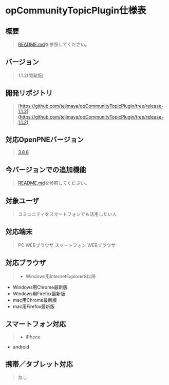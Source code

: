 # opCommunityTopicPlugin仕様表

## 概要
>[README.md](https://github.com/tejimaya/opCommunityTopicPlugin/blob/release-1.1.2/README.md)を参照してください。

## バージョン
>1.1.2(開発版)

## 開発リポジトリ
>[https://github.com/tejimaya/opCommunityTopicPlugin/tree/release-1.1.2](https://github.com/tejimaya/opCommunityTopicPlugin/tree/release-1.1.2)

## 対応OpenPNEバージョン
>[3.8.8](https://github.com/openpne/OpenPNE3/tree/OpenPNE-3.8.8)

## 今バージョンでの追加機能
>[README.md](https://github.com/tejimaya/opCommunityTopicPlugin/blob/release-1.1.2/README.md)を参照してください。

## 対象ユーザ
>コミュニティをスマートフォンでも活用したい人

## 対応端末
>PC WEBブラウザ
>スマートフォン WEBブラウザ

## 対応ブラウザ
>* Windows用InternetExplorer8以降
* Windows用Chrome最新版
* Windows用Firefox最新版
* mac用Chrome最新版
* mac用Firefox最新版

## スマートフォン対応
>* iPhone
* android

## 携帯／タブレット対応
>無し
